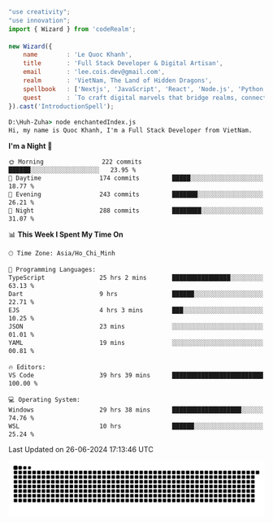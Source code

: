 <!--x axis divider-->

```js 
"use creativity";
"use innovation";
import { Wizard } from 'codeRealm';

new Wizard({
    name        : 'Le Quoc Khanh',
    title       : 'Full Stack Developer & Digital Artisan',
    email       : 'lee.cois.dev@gmail.com',
    realm       : 'VietNam, The Land of Hidden Dragons',
    spellbook   : ['Nextjs', 'JavaScript', 'React', 'Node.js', 'Python', 'Django', 'Cloud Services'],
    quest       : `To craft digital marvels that bridge realms, connect cultures, and bring imagination to life.`,
}).cast('IntroductionSpell');
```

```cmd
D:\Huh-Zuha> node enchantedIndex.js
Hi, my name is Quoc Khanh, I'm a Full Stack Developer from VietNam.
```
<!--START_SECTION:waka-->
**I'm a Night 🦉** 

```text
🌞 Morning                222 commits         ██████░░░░░░░░░░░░░░░░░░░   23.95 % 
🌆 Daytime                174 commits         █████░░░░░░░░░░░░░░░░░░░░   18.77 % 
🌃 Evening                243 commits         ███████░░░░░░░░░░░░░░░░░░   26.21 % 
🌙 Night                  288 commits         ████████░░░░░░░░░░░░░░░░░   31.07 % 
```


📊 **This Week I Spent My Time On** 

```text
🕑︎ Time Zone: Asia/Ho_Chi_Minh

💬 Programming Languages: 
TypeScript               25 hrs 2 mins       ████████████████░░░░░░░░░   63.13 % 
Dart                     9 hrs               ██████░░░░░░░░░░░░░░░░░░░   22.71 % 
EJS                      4 hrs 3 mins        ███░░░░░░░░░░░░░░░░░░░░░░   10.25 % 
JSON                     23 mins             ░░░░░░░░░░░░░░░░░░░░░░░░░   01.01 % 
YAML                     19 mins             ░░░░░░░░░░░░░░░░░░░░░░░░░   00.81 % 

🔥 Editors: 
VS Code                  39 hrs 39 mins      █████████████████████████   100.00 % 

💻 Operating System: 
Windows                  29 hrs 38 mins      ███████████████████░░░░░░   74.76 % 
WSL                      10 hrs              ██████░░░░░░░░░░░░░░░░░░░   25.24 % 
```


 Last Updated on 26-06-2024 17:13:46 UTC
<!--END_SECTION:waka-->
<picture>
  <source media="(prefers-color-scheme: dark)" srcset="https://raw.githubusercontent.com/leecois/leecois/output/github-contribution-grid-snake-dark.svg">
  <source media="(prefers-color-scheme: light)" srcset="https://raw.githubusercontent.com/leecois/leecois/output/github-contribution-grid-snake.svg">
  <img alt="github contribution grid snake animation" src="https://raw.githubusercontent.com/leecois/leecois/output/github-contribution-grid-snake.svg">
</picture>
